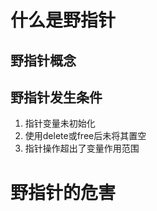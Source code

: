 # 什么是野指针

## 野指针概念



## 野指针发生条件

1. 指针变量未初始化
2. 使用delete或free后未将其置空
3. 指针操作超出了变量作用范围



# 野指针的危害



